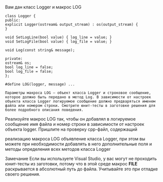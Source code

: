 Вам дан класс Logger и макрос LOG

	class Logger {
	public:
	explicit Logger(ostream& output_stream) : os(output_stream) {
	}

	void SetLogLine(bool value) { log_line = value; }
	void SetLogFile(bool value) { log_file = value; }

	void Log(const string& message);

	private:
	ostream& os;
	bool log_line = false;
	bool log_file = false;
	};

	#define LOG(logger, message) ...

	Параметры макроса LOG — объект класса Logger и строковое сообщение, которое должно быть передано в метод Log. В зависимости от настроек объекта класса Logger логируемое сообщение должно предваряться именем файла или номером строки. Смотрите юнит-тесты в заготовке решения для более подробного описания поведения.

Реализуйте макрос LOG так, чтобы он добавлял в логируемое сообщение имя файла и номер строки в зависимости от настроек объекта logger. Пришлите на проверку cpp-файл, содержащий

реализацию макроса LOG
объявление класса Logger, при этом вы можете при необходимости добавлять в него дополнительные поля и методы
определения всех методов класса Logger

Замечание
Если вы используете Visual Studio, у вас могут не проходить юнит-тесты из заготовки, потому что в этой среде макрос __FILE__ раскрывается в абсолютный путь до файла. Учитывайте это при отладке своего решения.